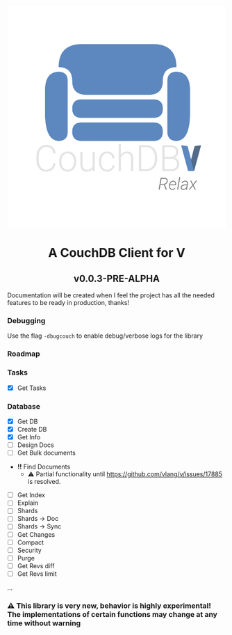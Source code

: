 <p align="center">
 <img src="https://raw.githubusercontent.com/brys0/couchdb-v/main/art/couchdb-v.png" align="center" height="512">
</p>

<h1 align="center">A CouchDB Client for V</h1>
<h2 align="center">v0.0.3-PRE-ALPHA</h2>
Documentation will be created when I feel the project has all the needed features to be ready in production, thanks!


### Debugging

Use the flag `-dbugcouch` to enable debug/verbose logs for the library

### Roadmap

### Tasks
- [x] Get Tasks
### Database
- [x] Get DB
- [x] Create DB
- [x] Get Info
- [ ] Design Docs
- [ ] Get Bulk documents
- **!!** Find Documents
  - ⚠️ Partial functionality until https://github.com/vlang/v/issues/17885 is resolved.
- [ ] Get Index
- [ ] Explain
- [ ] Shards
- [ ] Shards -> Doc
- [ ] Shards -> Sync
- [ ] Get Changes
- [ ] Compact
- [ ] Security
- [ ] Purge
- [ ] Get Revs diff
- [ ] Get Revs limit

...

<h3>⚠️ This library is very new, behavior is highly experimental! The implementations of certain functions may change at any time without warning</h3>



